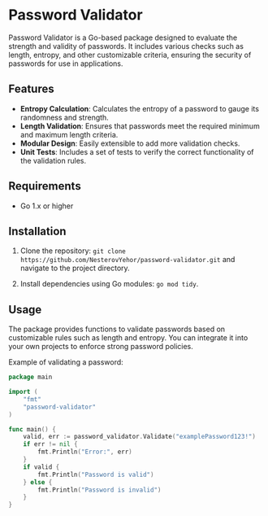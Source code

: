 # Password Validator

Password Validator is a Go-based package designed to evaluate the strength and validity of passwords. It includes various checks such as length, entropy, and other customizable criteria, ensuring the security of passwords for use in applications.

## Features

- **Entropy Calculation**: Calculates the entropy of a password to gauge its randomness and strength.
- **Length Validation**: Ensures that passwords meet the required minimum and maximum length criteria.
- **Modular Design**: Easily extensible to add more validation checks.
- **Unit Tests**: Includes a set of tests to verify the correct functionality of the validation rules.

## Requirements

- Go 1.x or higher

## Installation

1. Clone the repository:
   `git clone https://github.com/NesterovYehor/password-validator.git` and navigate to the project directory.

2. Install dependencies using Go modules: `go mod tidy`.

## Usage

The package provides functions to validate passwords based on customizable rules such as length and entropy. You can integrate it into your own projects to enforce strong password policies.

Example of validating a password:
```go
package main

import (
    "fmt"
    "password-validator"
)

func main() {
    valid, err := password_validator.Validate("examplePassword123!")
    if err != nil {
        fmt.Println("Error:", err)
    }
    if valid {
        fmt.Println("Password is valid")
    } else {
        fmt.Println("Password is invalid")
    }
}
